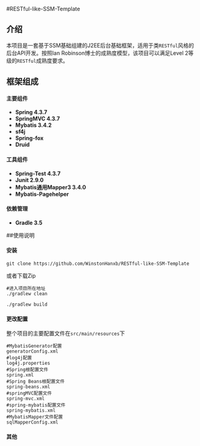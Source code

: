 #RESTful-like-SSM-Template

## 介绍
本项目是一套基于SSM基础组建的J2EE后台基础框架，适用于类`RESTful`风格的后台API开发。按照Ian Robinson博士的成熟度模型，该项目可以满足Level 2等级的`RESTful`成熟度要求。

## 框架组成
#### 主要组件
+ **Spring 4.3.7**
+ **SpringMVC 4.3.7**
+ **Mybatis 3.4.2**
+ **sf4j**
+ **Spring-fox**
+ **Druid**

#### 工具组件
+ **Spring-Test 4.3.7**
+ **Junit 2.9.0**
+ **Mybatis通用Mapper3 3.4.0**
+ **Mybatis-Pagehelper**

#### 依赖管理
+ **Gradle 3.5**

##使用说明
#### 安装
```$xslt
git clone https://github.com/WinstonHanxb/RESTful-like-SSM-Template
```
或者下载Zip
```$xslt
#进入项目所在地址
./gradlew clean

./gradlew build
```

#### 更改配置
整个项目的主要配置文件在`src/main/resources`下
```$xslt
#MybatisGenerator配置
generatorConfig.xml
#log4j配置
log4j.properties
#Spring根配置文件
spring.xml
#Spring Beans根配置文件
spring-beans.xml
#springMVC配置文件
spring-mvc.xml
#spring-mybatis配置文件
spring-mybatis.xml
#MybatisMapper文件配置
sqlMapperConfig.xml
```

#### 其他




